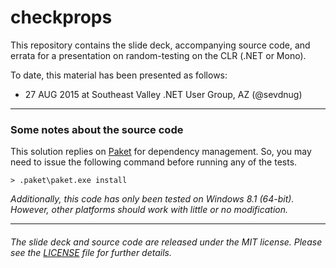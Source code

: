 checkprops
===

This repository contains the slide deck, accompanying source code, and errata
for a presentation on random-testing on the CLR (.NET or Mono).

To date, this material has been presented as follows:

+ 27 AUG 2015 at Southeast Valley .NET User Group, AZ (@sevdnug)

---

### Some notes about the source code

This solution replies on [Paket](http://fsprojects.github.io/Paket/) for
dependency management. So, you may need to issue the following command before
running any of the tests.

```
> .paket\paket.exe install
```

_Additionally, this code has only been tested on Windows 8.1 (64-bit). However,
other platforms should work with little or no modification._

---

###### The slide deck and source code are released under the MIT license. Please see the [LICENSE](https://github.com/pblasucci/checkprops/blob/master/LICENSE.txt) file for further details.

